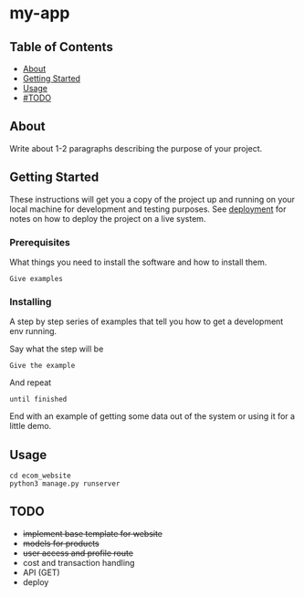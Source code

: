 # my-app

## Table of Contents

- [About](#about)
- [Getting Started](#getting_started)
- [Usage](#usage)
- [#TODO](#todo)

## About <a name = "about"></a>

Write about 1-2 paragraphs describing the purpose of your project.

## Getting Started <a name = "getting_started"></a>

These instructions will get you a copy of the project up and running on your local machine for development and testing purposes. See [deployment](#deployment) for notes on how to deploy the project on a live system.

### Prerequisites

What things you need to install the software and how to install them.

```
Give examples
```

### Installing

A step by step series of examples that tell you how to get a development env running.

Say what the step will be

```
Give the example
```

And repeat

```
until finished
```

End with an example of getting some data out of the system or using it for a little demo.

## Usage <a name = "usage"></a>
```
cd ecom_website
python3 manage.py runserver
```

## TODO<a name = 'todo'>
- ~~implement base template for website~~
- ~~models for products~~
- ~~user access and profile route~~
- cost and transaction handling
- API (GET)
- deploy